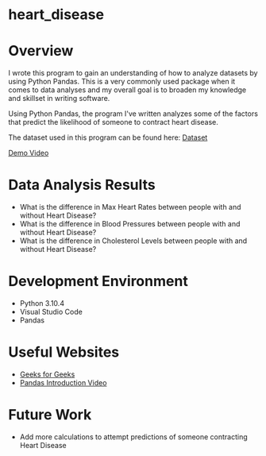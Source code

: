 # heart_disease

# Overview
I wrote this program to gain an understanding of how to analyze
datasets by using Python Pandas. This is a very commonly used package
when it comes to data analyses and my overall goal is to broaden my knowledge and skillset in writing software.

Using Python Pandas, the program I've written analyzes some of the factors that predict the likelihood of someone to contract heart disease.

The dataset used in this program can be found here: [Dataset](https://www.kaggle.com/datasets/rishidamarla/heart-disease-prediction)

[Demo Video](https://youtu.be/hAHxIPVAcKk)

# Data Analysis Results
* What is the difference in Max Heart Rates between people with and without Heart Disease?
* What is the difference in Blood Pressures between people with and without Heart Disease?
* What is the difference in Cholesterol Levels between people with and without Heart Disease?

# Development Environment
* Python 3.10.4
* Visual Studio Code
* Pandas

# Useful Websites
* [Geeks for Geeks](https://www.geeksforgeeks.org/pandas-tutorial/)
* [Pandas Introduction Video](https://www.youtube.com/watch?v=_Eb0utIRdkw&ab_channel=RobMulla)

# Future Work
* Add more calculations to attempt predictions of someone contracting Heart Disease
